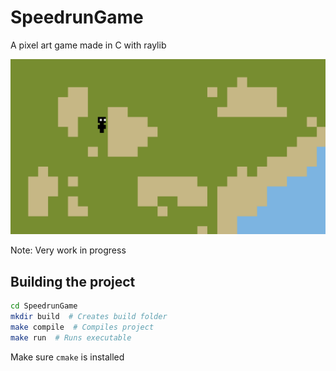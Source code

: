 # SpeedrunGame

A pixel art game made in C with raylib

![Screenshot of game (WIP)](screenshot.png)

Note: Very work in progress

## Building the project

```bash
cd SpeedrunGame
mkdir build  # Creates build folder
make compile  # Compiles project
make run  # Runs executable
```

Make sure `cmake` is installed
